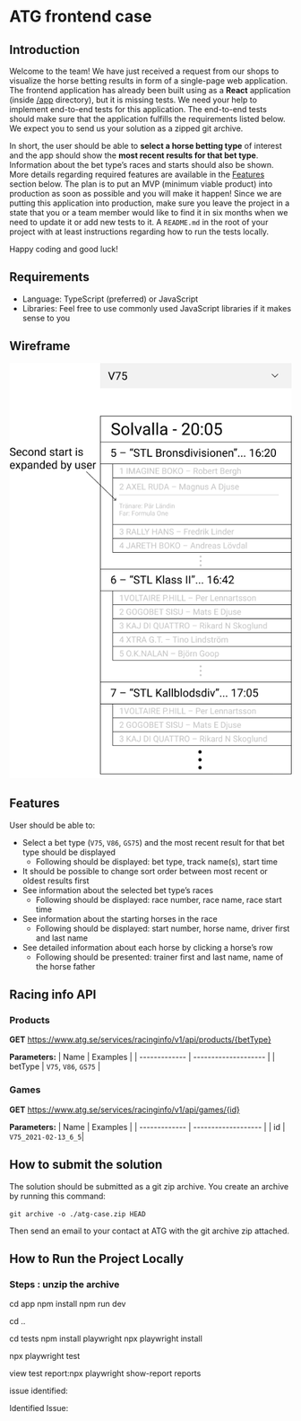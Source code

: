 # ATG frontend case

## Introduction
Welcome to the team! We have just received a request from our shops to visualize the horse betting results in form of a single-page web application. The frontend application has already been built using as a **React** application (inside [/app](/app) directory), but it is missing tests. We need your help to implement end-to-end tests for this application. The end-to-end tests should make sure that the application fulfills the requirements listed below. We expect you to send us your solution as a zipped git archive.

In short, the user should be able to **select a horse betting type** of interest and the app should show the **most recent results for that bet type**. Information about the bet type’s races and starts should also be shown. More details regarding required features are available in the [Features](#Features) section below. The plan is to put an MVP (minimum viable product) into production as soon as possible and you will make it happen! Since we are putting this application into production, make sure you leave the project in a state that you or a team member would like to find it in six months when we need to update it or add new tests to it. A `README.md` in the root of your project with at least instructions regarding how to run the tests locally.

Happy coding and good luck!


## Requirements
*  Language: TypeScript (preferred) or JavaScript
*  Libraries: Feel free to use commonly used JavaScript libraries if it makes sense to you

## Wireframe
![startlist](./startlist.png)


## Features
User should be able to:
*  Select a bet type (`V75`, `V86`, `GS75`) and the most recent result for that bet type should be displayed
    *  Following should be displayed: bet type, track name(s), start time
*  It should be possible to change sort order between most recent or oldest results first
*  See information about the selected bet type’s races
    *  Following should be displayed: race number, race name, race start time
*  See information about the starting horses in the race
    *  Following should be displayed: start number, horse name, driver first and last name
*  See detailed information about each horse by clicking a horse’s row
    *  Following should be presented: trainer first and last name, name of the horse father


## Racing info API
### Products
**GET** https://www.atg.se/services/racinginfo/v1/api/products/{betType}

**Parameters:**
| Name          | Examples             |
| ------------- | -------------------- |
| betType       | `V75`, `V86`, `GS75` |

### Games
**GET** https://www.atg.se/services/racinginfo/v1/api/games/{id}

**Parameters:**
| Name          | Examples            |
| ------------- | ------------------- |
| id            | `V75_2021-02-13_6_5`|


## How to submit the solution
The solution should be submitted as a git zip archive. You create an archive by running this command:

```git archive -o ./atg-case.zip HEAD```

Then send an email to your contact at ATG with the git archive zip attached.




## How to Run the Project Locally

### Steps : unzip the archive



cd app
npm install
npm run dev

cd ..

cd tests
npm install playwright
npx playwright install

npx playwright test

view test report:npx playwright show-report reports


issue identified:

Identified Issue: 